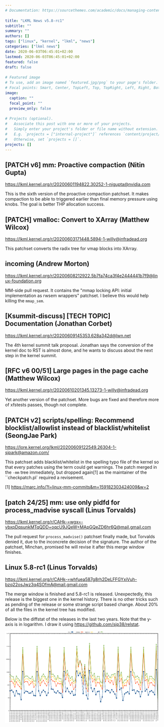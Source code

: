 ```yaml
---
# Documentation: https://sourcethemes.com/academic/docs/managing-content/

title: "LKML News v5.8-rc1"
subtitle: ""
summary: ""
authors: []
tags: ["linux", "kernel", "lkml", "news"]
categories: ["lkml news"]
date: 2020-06-03T06:45:01+02:00
lastmod: 2020-06-03T06:45:01+02:00
featured: false
draft: false

# Featured image
# To use, add an image named `featured.jpg/png` to your page's folder.
# Focal points: Smart, Center, TopLeft, Top, TopRight, Left, Right, BottomLeft, Bottom, BottomRight.
image:
  caption: ""
  focal_point: ""
  preview_only: false

# Projects (optional).
#   Associate this post with one or more of your projects.
#   Simply enter your project's folder or file name without extension.
#   E.g. `projects = ["internal-project"]` references `content/project/deep-learning/index.md`.
#   Otherwise, set `projects = []`.
projects: []
---
```


[PATCH v6] mm: Proactive compaction (Nitin Gupta)
-------------------------------------------------

https://lkml.kernel.org/r/20200601194822.30252-1-nigupta@nvidia.com

This is the sixth version of the proactive compaction patchset.  It makes
compaction to be able to triggered earlier than final memory pressure using
knobs.  The goal is better THP allocation success.


[PATCH] vmalloc: Convert to XArray (Matthew Wilcox)
---------------------------------------------------

https://lkml.kernel.org/r/20200603171448.5894-1-willy@infradead.org

This patchset converts the radix tree for vmap blocks into XArray.


incoming (Andrew Morton)
------------------------

https://lkml.kernel.org/r/20200608212922.5b7fa74ca3f4e2444441b7f9@linux-foundation.org

MM-side pull request.  It contains the "mmap locking API: initial
implementation as rwsem wrappers" patchset.  I believe this would help killing
the ``mmap_sem``.


[Ksummit-discuss] [TECH TOPIC] Documentation (Jonathan Corbet)
--------------------------------------------------------------

https://lkml.kernel.org/r/20200609145353.628a342d@lwn.net

The 4th kernel summit talk proposal.  Jonathan says the conversion of the
kernel doc to RST is almost done, and he wants to discuss about the next step
in the kernel summit.


[RFC v6 00/51] Large pages in the page cache (Matthew Wilcox)
-------------------------------------------------------------

https://lkml.kernel.org/r/20200610201345.13273-1-willy@infradead.org

Yet another version of the patchset.  More bugs are fixed and therefore more of
xfstests passes, though not complete.


[PATCH v2] scripts/spelling: Recommend blocklist/allowlist instead of blacklist/whitelist (SeongJae Park)
---------------------------------------------------------------------------------------------------------

https://lore.kernel.org/lkml/20200609122549.26304-1-sjpark@amazon.com/

This patchset adds blacklist/whitelist in the spelling typo file of the kernel
so that every patches using the term could get warnings.  The patch merged in
the ``-mm`` tree immediately, but dropped again[1] as the maintainer of the
``checkpatch.pl` required a revisement.

[1] https://marc.info/?l=linux-mm-commits&m=159182303424009&w=2


[patch 24/25] mm: use only pidfd for process_madvise syscall (Linus Torvalds)
-----------------------------------------------------------------------------

https://lkml.kernel.org/r/CAHk-=wgx=-vbxpDqsunkMTqQDD+oqcU9JQeW+MApGQeZD6hr6Q@mail.gmail.com

The pull request for ``process_madvise()`` patchset finally made, but Torvalds
denied it, due to the inconcrete decision of the signature.  The author of the
patchset, Minchan, promised he will revise it after this merge window finishes.


Linux 5.8-rc1 (Linus Torvalds)
------------------------------

https://lkml.kernel.org/r/CAHk-=whfuea587g8rh2DeLFFGYxiVuh-bzq22osJwz3q4SOfmA@mail.gmail.com

The merge window is finished and 5.8-rc1 is released.  Unexpectedly, this
release is the biggest one in the kernel history.  There is no other tricks
such as pending of the release or some strange script based change.  About 20%
of all the files in the kernel tree has modified.

Below is the diffstat of the releases in the last two years.  Note that the
y-axis is in logarithm.  I draw it using https://github.com/sjp38/relstat.

![Kernel release stat](/img/kernel_release_stat/v4.18-rc2..v5.8-rc1.png)
